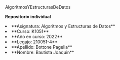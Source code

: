 AlgoritmosYEstructurasDeDatos  
  
   
**Repositorio individual**  
  
   
<li>**Asignatura: Algoritmos y Estructuras de Datos**  
   
   
<li>**Curso: K1051**  
   
    
<li>**Año en curso: 2022**  
    
   
<li>**Legajo: 210051-4**
    
   
<li>**Apellido: Bottone Pagella**  
    
   
<li>**Nombre: Bautista Joaquin**  

